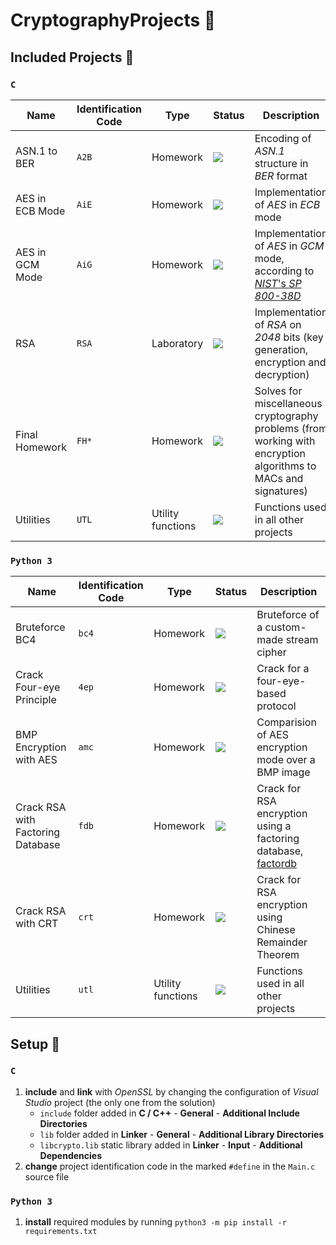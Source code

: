 # CryptographyProjects :closed_lock_with_key:

## Included Projects :open_file_folder:

### `C`

| Name            | Identification Code | Type              | Status                                                             | Description                                                                                                                             |
|-----------------|---------------------|-------------------|--------------------------------------------------------------------|-----------------------------------------------------------------------------------------------------------------------------------------|
| ASN.1 to BER    | `A2B`               | Homework          | ![](https://img.shields.io/badge/-working-brightgreen)             | Encoding of *ASN.1* structure in *BER* format                                                                                           |
| AES in ECB Mode | `AiE`               | Homework          | ![](https://img.shields.io/badge/-working-brightgreen)             | Implementation of *AES* in *ECB* mode                                                                                                   |
| AES in GCM Mode | `AiG`               | Homework          | ![](https://img.shields.io/badge/-partially%20working-yellowgreen) | Implementation of *AES* in *GCM* mode, according to [*NIST*'s *SP 800-38D*](https://csrc.nist.gov/publications/detail/sp/800-38d/final) |
| RSA             | `RSA`               | Laboratory        | ![](https://img.shields.io/badge/-working-brightgreen)             | Implementation of *RSA* on *2048* bits (key generation, encryption and decryption)                                                      |
| Final Homework  | `FH*`               | Homework          | ![](https://img.shields.io/badge/-working-brightgreen)             | Solves for miscellaneous cryptography problems (from working with encryption algorithms to MACs and signatures)                         |
| Utilities       | `UTL`               | Utility functions | ![](https://img.shields.io/badge/-working-brightgreen)             | Functions used in all other projects                                                                                                    |

### `Python 3`

| Name                                  | Identification Code | Type              | Status                                                             | Description                                                                                                                    |
|---------------------------------------|---------------------|-------------------|--------------------------------------------------------------------|--------------------------------------------------------------------------------------------------------------------------------|
| Bruteforce BC4                        | `bc4`               | Homework          | ![](https://img.shields.io/badge/-working-brightgreen)             | Bruteforce of a custom-made stream cipher                                                                                      |
| Crack Four-eye Principle              | `4ep`               | Homework          | ![](https://img.shields.io/badge/-working-brightgreen)             | Crack for a four-eye-based protocol                                                                                            |
| BMP Encryption with AES               | `amc`               | Homework          | ![](https://img.shields.io/badge/-working-brightgreen)             | Comparision of AES encryption mode over a BMP image                                                                            |
| Crack RSA with Factoring Database     | `fdb`               | Homework          | ![](https://img.shields.io/badge/-working-brightgreen)             | Crack for RSA encryption using a factoring database, [factordb](factordb.com)                                                  |
| Crack RSA with CRT                    | `crt`               | Homework          | ![](https://img.shields.io/badge/-working-brightgreen)             | Crack for RSA encryption using Chinese Remainder Theorem                                                                       |
| Utilities                             | `utl`               | Utility functions | ![](https://img.shields.io/badge/-working-brightgreen)             | Functions used in all other projects                                                                                           |

## Setup :wrench:

### `C`

1. **include** and **link** with *OpenSSL* by changing the configuration of *Visual Studio* project (the only one from the solution)
   - `include` folder added in **C / C++** - **General** - **Additional Include Directories**
   - `lib` folder added in **Linker** - **General** - **Additional Library Directories**
   - `libcrypto.lib` static library added in **Linker** - **Input** - **Additional Dependencies**
2. **change** project identification code in the marked `#define` in the `Main.c` source file

### `Python 3`

1. **install** required modules by running `python3 -m pip install -r requirements.txt`